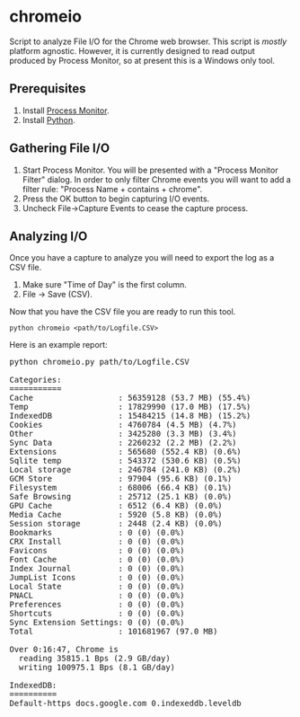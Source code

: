 # chromeio

Script to analyze File I/O for the Chrome web browser. This script is _mostly_
platform agnostic. However, it is currently designed to read output produced by
Process Monitor, so at present this is a Windows only tool.

## Prerequisites

1. Install [Process Monitor](http://technet.microsoft.com/en-us/sysinternals/bb896645.aspx).
2. Install [Python](https://www.python.org/).

## Gathering File I/O

1. Start Process Monitor. You will be presented with a "Process Monitor Filter"
   dialog. In order to only filter Chrome events you will want to add a filter
   rule: "Process Name + contains + chrome".
2. Press the OK button to begin capturing I/O events.
3. Uncheck File&#8594;Capture Events to cease the capture process.

## Analyzing I/O

Once you have a capture to analyze you will need to export the log as a CSV file.

1. Make sure "Time of Day" is the first column.
2. File &#8594; Save (CSV).

Now that you have the CSV file you are ready to run this tool.

    python chromeio <path/to/Logfile.CSV>

Here is an example report:

<pre>
python chromeio.py path/to/Logfile.CSV

Categories:
===========
Cache                  : 56359128 (53.7 MB) (55.4%)
Temp                   : 17829990 (17.0 MB) (17.5%)
IndexedDB              : 15484215 (14.8 MB) (15.2%)
Cookies                : 4760784 (4.5 MB) (4.7%)
Other                  : 3425280 (3.3 MB) (3.4%)
Sync Data              : 2260232 (2.2 MB) (2.2%)
Extensions             : 565680 (552.4 KB) (0.6%)
Sqlite temp            : 543372 (530.6 KB) (0.5%)
Local storage          : 246784 (241.0 KB) (0.2%)
GCM Store              : 97904 (95.6 KB) (0.1%)
Filesystem             : 68006 (66.4 KB) (0.1%)
Safe Browsing          : 25712 (25.1 KB) (0.0%)
GPU Cache              : 6512 (6.4 KB) (0.0%)
Media Cache            : 5920 (5.8 KB) (0.0%)
Session storage        : 2448 (2.4 KB) (0.0%)
Bookmarks              : 0 (0) (0.0%)
CRX Install            : 0 (0) (0.0%)
Favicons               : 0 (0) (0.0%)
Font Cache             : 0 (0) (0.0%)
Index Journal          : 0 (0) (0.0%)
JumpList Icons         : 0 (0) (0.0%)
Local State            : 0 (0) (0.0%)
PNACL                  : 0 (0) (0.0%)
Preferences            : 0 (0) (0.0%)
Shortcuts              : 0 (0) (0.0%)
Sync Extension Settings: 0 (0) (0.0%)
Total                  : 101681967 (97.0 MB)

Over 0:16:47, Chrome is
  reading 35815.1 Bps (2.9 GB/day)
  writing 100975.1 Bps (8.1 GB/day)

IndexedDB:
==========
Default-https_docs.google.com_0.indexeddb.leveldb           : 15484215 (14.8 MB) (15.2%)
</pre>
